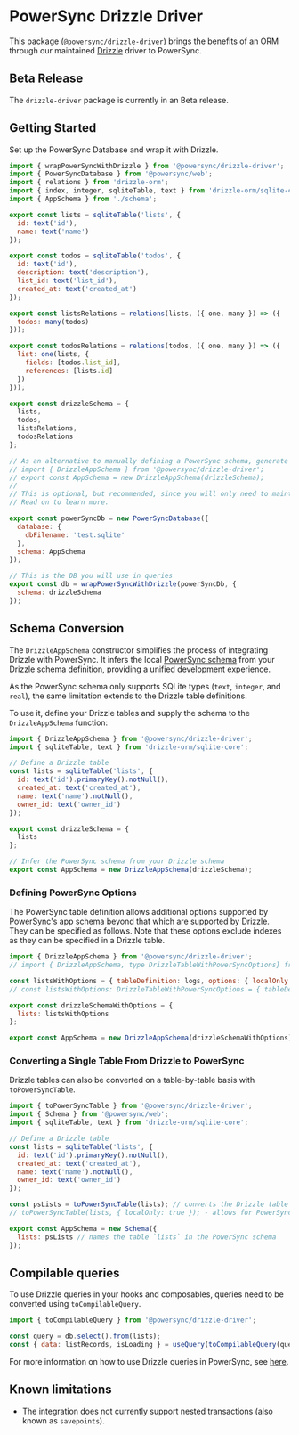 # PowerSync Drizzle Driver

This package (`@powersync/drizzle-driver`) brings the benefits of an ORM through our maintained [Drizzle](https://orm.drizzle.team/) driver to PowerSync.

## Beta Release

The `drizzle-driver` package is currently in an Beta release.

## Getting Started

Set up the PowerSync Database and wrap it with Drizzle.

```js
import { wrapPowerSyncWithDrizzle } from '@powersync/drizzle-driver';
import { PowerSyncDatabase } from '@powersync/web';
import { relations } from 'drizzle-orm';
import { index, integer, sqliteTable, text } from 'drizzle-orm/sqlite-core';
import { AppSchema } from './schema';

export const lists = sqliteTable('lists', {
  id: text('id'),
  name: text('name')
});

export const todos = sqliteTable('todos', {
  id: text('id'),
  description: text('description'),
  list_id: text('list_id'),
  created_at: text('created_at')
});

export const listsRelations = relations(lists, ({ one, many }) => ({
  todos: many(todos)
}));

export const todosRelations = relations(todos, ({ one, many }) => ({
  list: one(lists, {
    fields: [todos.list_id],
    references: [lists.id]
  })
}));

export const drizzleSchema = {
  lists,
  todos,
  listsRelations,
  todosRelations
};

// As an alternative to manually defining a PowerSync schema, generate the local PowerSync schema from the Drizzle schema with the `DrizzleAppSchema` constructor:
// import { DrizzleAppSchema } from '@powersync/drizzle-driver';
// export const AppSchema = new DrizzleAppSchema(drizzleSchema);
//
// This is optional, but recommended, since you will only need to maintain one schema on the client-side
// Read on to learn more.

export const powerSyncDb = new PowerSyncDatabase({
  database: {
    dbFilename: 'test.sqlite'
  },
  schema: AppSchema
});

// This is the DB you will use in queries
export const db = wrapPowerSyncWithDrizzle(powerSyncDb, {
  schema: drizzleSchema
});
```

## Schema Conversion

The `DrizzleAppSchema` constructor simplifies the process of integrating Drizzle with PowerSync. It infers the local [PowerSync schema](https://docs.powersync.com/installation/client-side-setup/define-your-schema) from your Drizzle schema definition, providing a unified development experience.

As the PowerSync schema only supports SQLite types (`text`, `integer`, and `real`), the same limitation extends to the Drizzle table definitions.

To use it, define your Drizzle tables and supply the schema to the `DrizzleAppSchema` function:

```js
import { DrizzleAppSchema } from '@powersync/drizzle-driver';
import { sqliteTable, text } from 'drizzle-orm/sqlite-core';

// Define a Drizzle table
const lists = sqliteTable('lists', {
  id: text('id').primaryKey().notNull(),
  created_at: text('created_at'),
  name: text('name').notNull(),
  owner_id: text('owner_id')
});

export const drizzleSchema = {
  lists
};

// Infer the PowerSync schema from your Drizzle schema
export const AppSchema = new DrizzleAppSchema(drizzleSchema);
```

### Defining PowerSync Options

The PowerSync table definition allows additional options supported by PowerSync's app schema beyond that which are supported by Drizzle.
They can be specified as follows. Note that these options exclude indexes as they can be specified in a Drizzle table.

```js
import { DrizzleAppSchema } from '@powersync/drizzle-driver';
// import { DrizzleAppSchema, type DrizzleTableWithPowerSyncOptions} from '@powersync/drizzle-driver'; for TypeScript

const listsWithOptions = { tableDefinition: logs, options: { localOnly: true } };
// const listsWithOptions: DrizzleTableWithPowerSyncOptions = { tableDefinition: logs, options: { localOnly: true } }; for TypeScript

export const drizzleSchemaWithOptions = {
  lists: listsWithOptions
};

export const AppSchema = new DrizzleAppSchema(drizzleSchemaWithOptions);
```

### Converting a Single Table From Drizzle to PowerSync

Drizzle tables can also be converted on a table-by-table basis with `toPowerSyncTable`.

```js
import { toPowerSyncTable } from '@powersync/drizzle-driver';
import { Schema } from '@powersync/web';
import { sqliteTable, text } from 'drizzle-orm/sqlite-core';

// Define a Drizzle table
const lists = sqliteTable('lists', {
  id: text('id').primaryKey().notNull(),
  created_at: text('created_at'),
  name: text('name').notNull(),
  owner_id: text('owner_id')
});

const psLists = toPowerSyncTable(lists); // converts the Drizzle table to a PowerSync table
// toPowerSyncTable(lists, { localOnly: true }); - allows for PowerSync table configuration

export const AppSchema = new Schema({
  lists: psLists // names the table `lists` in the PowerSync schema
});
```

## Compilable queries

To use Drizzle queries in your hooks and composables, queries need to be converted using `toCompilableQuery`.

```js
import { toCompilableQuery } from '@powersync/drizzle-driver';

const query = db.select().from(lists);
const { data: listRecords, isLoading } = useQuery(toCompilableQuery(query));
```

For more information on how to use Drizzle queries in PowerSync, see [here](https://docs.powersync.com/client-sdk-references/javascript-web/javascript-orm/drizzle#usage-examples).

## Known limitations

- The integration does not currently support nested transactions (also known as `savepoints`).
